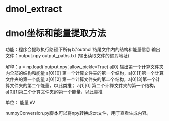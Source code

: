# dmol_extract
# dmol坐标和能量提取方法
###
功能：程序会提取执行路径下所有以'outmol'结尾文件内的结构和能量信息
输出文件：output.npy
                 output_paths.txt (输出读取文件的绝对地址)

解释：a = np.load('output.npy',allow_pickle=True)
a[0] 输出第一个计算文件夹内全部的结构和能量
a[0][0] 第一个计算文件夹的第一个结构，a[0][1]第一个计算文件夹的第一个能量
a[0][2] 第一个计算文件夹的第二个结构，a[0][3]第一个计算文件夹的第二个能量，以此类推；
a[1][0] 第二个计算文件夹的第一个结构，a[0][1]第二个计算文件夹的第一个能量，以此类推

单位： 能量 eV 

numpyConversion.py脚本可以将npy转换成txt文件，用于查看生成内容。
###

